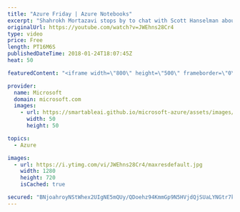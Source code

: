 ```yaml
---
title: "Azure Friday | Azure Notebooks"
excerpt: "Shahrokh Mortazavi stops by to chat with Scott Hanselman about Azure Notebooks, a free hosted Python/R/F# REPL for learning to program all the way to mastering Data Science.  Azure Notebooks - https://notebooks.azure.com/  Project Jupyter - https://jupyter.org/"
originalUrl: https://youtube.com/watch?v=JWEhns28Cr4
type: video
price: Free
length: PT16M6S
publishedDateTime: 2018-01-24T18:07:45Z
heat: 50

featuredContent: "<iframe width=\"800\" height=\"500\" frameborder=\"0\" src=\"https://www.youtube.com/embed/JWEhns28Cr4\" allow=\"accelerometer; autoplay; encrypted-media; gyroscope; picture-in-picture\" allowfullscreen></iframe>"

provider:
  name: Microsoft
  domain: microsoft.com
  images:
    - url: https://smartableai.github.io/microsoft-azure/assets/images/organizations/microsoft.com-50x50.jpg
      width: 50
      height: 50

topics:
  - Azure

images:
  - url: https://i.ytimg.com/vi/JWEhns28Cr4/maxresdefault.jpg
    width: 1280
    height: 720
    isCached: true

secured: "BNjoahroyNStWhex2UIgNE5mQUy/QDoehz94KmmGp9N5HVjdQjSUaLYNGtr7k352eHjhPnH43dbGjiFWMd3p7S4FjUd4pkAUKBIqnY68hJwGULW1kek0xYozKJuXjPKzLz1xePasIa1DvFavqZ4sJVQY4fxNBOQejVnF6jW9ldmbnrT0Sg6vs8or+ObAsVi09dw75EaP9UbEoVif0p8bV9Cyu/HrHwcVJuNn9ob3D0PCYEecMi+9sC1e6ffiGaEtyMnWAAfCpbU6bp2DOSQHN58qXu/tEDqMzD5Z/PoTxOpKTuUEGysyca+ZEQw55F+Pd+odPJu3THs+29C+B5xwX8YATjTCLOu1204MYnTgKS1+xi7iCq1Y5j0oF63qwJMTRvQjxSmvxmyZLr9w+88hBTUnmFa1VZyhUxbAdoRHn00=;TVoySr+u+6tnsGkZcO1L0w=="
---
```


